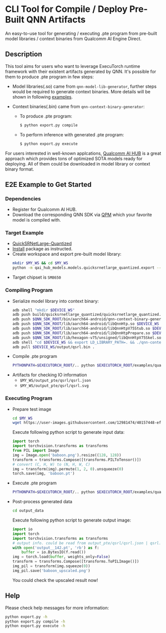 # CLI Tool for Compile / Deploy Pre-Built QNN Artifacts

An easy-to-use tool for generating / executing .pte program from pre-built model libraries / context binaries from Qualcomm AI Engine Direct.

## Description

This tool aims for users who want to leverage ExecuTorch runtime framework with their existent artifacts generated by QNN. It's possible for them to produce .pte program in few steps:

* Model libraries(.so) came from `qnn-model-lib-generator`, further steps would be required to generate context binaries. More details will be shown in following [examples](#example_anchor).

* Context binaries(.bin) came from `qnn-context-binary-generator`:
  - To produce .pte program:
    ```bash
    $ python export.py compile
    ```
  - To perform inference with generated .pte program:
    ```bash
    $ python export.py execute
    ```

For users interested in well-known applcations, [Qualcomm AI HUB](https://aihub.qualcomm.com/) is a great approach which provides tons of optimized SOTA models ready for deploying. All of them could be downloaded in model library or context binary format.

<a name="example_anchor"></a>
## E2E Example to Get Started

### Dependencies

* Register for Qualcomm AI HUB.
* Download the corresponding QNN SDK via [QPM](https://qpm.qualcomm.com/#/main/tools/details/qualcomm_ai_engine_direct) which your favorite model is compiled with.

### Target Example

* [QuickSRNetLarge-Quantized](https://aihub.qualcomm.com/models/quicksrnetlarge_quantized?searchTerm=quantized)
* [Install](https://huggingface.co/qualcomm/QuickSRNetLarge-Quantized#installation) package as instructed.
* Create workspace and export pre-built model library:
  ```bash
  mkdir $MY_WS && cd $MY_WS
  python -m qai_hub_models.models.quicksrnetlarge_quantized.export --target-runtime qnn
  ```
* Target chipset is `SM8650`

### Compiling Program

* Serialize model library into context binary:
  ```bash
  adb shell "mkdir $DEVICE_WS"
  adb push build/quicksrnetlarge_quantized/quicksrnetlarge_quantized.so $DEVICE_WS
  adb push $QNN_SDK_ROOT/bin/aarch64-android/qnn-context-binary-generator $DEVICE_WS
  adb push $QNN_SDK_ROOT/lib/aarch64-android/libQnnHtp.so $DEVICE_WS
  adb push $QNN_SDK_ROOT/lib/aarch64-android/libQnnHtpV75Stub.so $DEVICE_WS
  adb push $QNN_SDK_ROOT/lib/aarch64-android/libQnnHtpPrepare.so $DEVICE_WS
  adb push $QNN_SDK_ROOT/lib/hexagon-v75/unsigned/libQnnHtpV75Skel.so $DEVICE_WS
  adb shell "cd $DEVICE_WS && export LD_LIBRARY_PATH=. && ./qnn-context-binary-generator --model quicksrnetlarge_quantized.so --backend libQnnHtp.so --binary_file qsrl"
  adb pull $DEVICE_WS/output/qsrl.bin .
  ```
* Compile .pte program
  ```bash
  PYTHONPATH=$EXECUTORCH_ROOT/.. python $EXECUTORCH_ROOT/examples/qualcomm/aihub/utils/export.py compile -c qsrl.bin -m SM8650
  ```
* Artifacts for checking IO information
  - `$MY_WS/output_pte/qsrl/qsrl.json`
  - `$MY_WS/output_pte/qsrl/qsrl.svg`

### Executing Program

* Prepare test image
  ```bash
  cd $MY_WS
  wget https://user-images.githubusercontent.com/12981474/40157448-eff91f06-5953-11e8-9a37-f6b5693fa03f.png -O baboon.png
  ```
  Execute following python script to generate input data:
  ```python
  import torch
  import torchvision.transforms as transforms
  from PIL import Image
  img = Image.open('baboon.png').resize((128, 128))
  transform = transforms.Compose([transforms.PILToTensor()])
  # convert (C, H, W) to (N, H, W, C)
  img = transform(img).permute(1, 2, 0).unsqueeze(0)
  torch.save(img, 'baboon.pt')
  ```
* Execute .pte program
  ```bash
  PYTHONPATH=$EXECUTORCH_ROOT/.. python $EXECUTORCH_ROOT/examples/qualcomm/aihub/utils/export.py execute -p output_pte/qsrl -i baboon.pt -s $DEVICE_SERIAL
  ```
* Post-process generated data
  ```bash
  cd output_data
  ```
  Execute following python script to generate output image:
  ```python
  import io
  import torch
  import torchvision.transforms as transforms
  # output info. could be read from output_pte/qsrl/qsrl.json | qsrl.svg
  with open('output__142.pt', 'rb') as f:
      buffer = io.BytesIO(f.read())
  img = torch.load(buffer, weights_only=False)
  transform = transforms.Compose([transforms.ToPILImage()])
  img_pil = transform(img.squeeze(0))
  img_pil.save('baboon_upscaled.png')
  ```
  You could check the upscaled result now!

## Help

Please check help messages for more information:
```bash
python export.py -h
python export.py compile -h
python export.py execute -h
```
